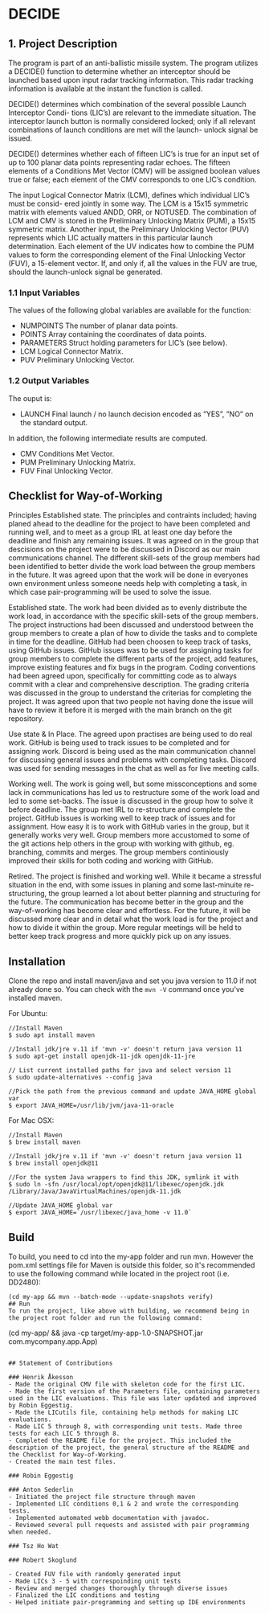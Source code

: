 # DECIDE


## 1. Project Description

The program is part of an anti-ballistic missile system.
The program utilizes a DECIDE() function to determine whether an interceptor should be launched based upon input radar tracking information. This radar tracking information is available at the instant the function is called.

DECIDE() determines which combination of the several possible Launch Interceptor Condi- tions (LIC’s) are relevant to the immediate situation. The interceptor launch button is normally considered locked; only if all relevant combinations of launch conditions are met will the launch- unlock signal be issued.

DECIDE() determines whether each of fifteen LIC’s is true for an input set of up to 100 planar data points representing radar echoes. The fifteen elements of a Conditions Met Vector (CMV) will be assigned boolean values true or false; each element of the CMV corresponds to one LIC’s condition.

The input Logical Connector Matrix (LCM), defines which individual LIC’s must be consid- ered jointly in some way. The LCM is a 15x15 symmetric matrix with elements valued ANDD, ORR, or NOTUSED. The combination of LCM and CMV is stored in the Preliminary Unlocking Matrix (PUM), a 15x15 symmetric matrix.
Another input, the Preliminary Unlocking Vector (PUV) represents which LIC actually matters in this particular launch determination. Each element of the UV indicates how to combine the PUM values to form the corresponding element of the Final Unlocking Vector (FUV), a 15-element vector. If, and only if, all the values in the FUV are true, should the launch-unlock signal be generated.

### 1.1 Input Variables
The values of the following global variables are available for the function:

 - NUMPOINTS The number of planar data points.
- POINTS Array containing the coordinates of data points.
- PARAMETERS Struct holding parameters for LIC’s (see below).
- LCM Logical Connector Matrix.
- PUV Preliminary Unlocking Vector.

### 1.2 Output Variables
The ouput is:
- LAUNCH Final launch / no launch decision encoded as ”YES”, ”NO” on the standard output.

In addition, the following intermediate results are 
computed.
- CMV Conditions Met Vector.
- PUM Preliminary Unlocking Matrix.
- FUV Final Unlocking Vector.

## Checklist for Way-of-Working

Principles Established state. The principles and contraints included; having planed ahead to the deadline for the project to have been completed and running well, and to meet as a group IRL at least one day before the deadline and finish any remaining issues. It was agreed on in the group that descisions on the project were to be discussed in Discord as our main communications channel. The different skill-sets of the group members had been identified to better divide the work load between the group members in the future. It was agreed upon that the work will be done in everyones own environment unless someone needs help with completing a task, in which case pair-programming will be used to solve the issue.

Established state. The work had been divided as to evenly distribute the work load, in accordance with the specific skill-sets of the group members. The project instructions had been discussed and understood between the group members to create a plan of how to divide the tasks and to complete in time for the deadline. GitHub had been choosen to keep track of tasks, using GitHub issues. GitHub issues was to be used for assigning tasks for group members to complete the different parts of the project, add features, improve existing features and fix bugs in the program. Coding conventions had been agreed upon, specifically for committing code as to always commit with a clear and comprehensive description. The grading criteria was discussed in the group to understand the criterias for completing the project. It was agreed upon that two people not having done the issue will have to review it before it is merged with the main branch on the git repository.

Use state & In Place. The agreed upon practises are being used to do real work. GitHub is being used to track issues to be completed and for assigning work. Discord is being used as the main communication channel for discussing general issues and problems with completing tasks. Discord was used for sending messages in the chat as well as for live meeting calls. 

Working well. The work is going well, but some missconceptions and some lack in communications has led us to restructure some of the work load and led to some set-backs. The issue is discussed in the group how to solve it before deadline. The group met IRL to re-structure and complete the project. GitHub issues is working well to keep track of issues and for assignment. How easy it is to work with GitHub varies in the group, but it generally works very well. Group members more accustomed to some of the git actions help others in the group with working with github, eg. branching, commits and merges. The group members continiously improved their skills for both coding and working with GitHub.

Retired. The project is finished and working well. While it became a stressful situation in the end, with some issues in planing and some last-minuite re-structuring, the group learned a lot about better planning and structuring for the future. The communication has become better in the group and the way-of-working has become clear and effortless. For the future, it will be discussed more clear and in detail what the work load is for the project and how to divide it within the group. More regular meetings will be held to better keep track progress and more quickly pick up on any issues.  

## Installation
Clone the repo and install maven/java and set you java version to 11.0 if not already done so. You can check with the `mvn -V` command once you've installed maven.

For Ubuntu:
```
//Install Maven
$ sudo apt install maven 

//Install jdk/jre v.11 if 'mvn -v' doesn't return java version 11
$ sudo apt-get install openjdk-11-jdk openjdk-11-jre

// List current installed paths for java and select version 11
$ sudo update-alternatives --config java

//Pick the path from the previous command and update JAVA_HOME global var
$ export JAVA_HOME=/usr/lib/jvm/java-11-oracle
```

For Mac OSX:
```
//Install Maven
$ brew install maven 

//Install jdk/jre v.11 if 'mvn -v' doesn't return java version 11
$ brew install openjdk@11

//For the system Java wrappers to find this JDK, symlink it with
$ sudo ln -sfn /usr/local/opt/openjdk@11/libexec/openjdk.jdk /Library/Java/JavaVirtualMachines/openjdk-11.jdk

//Update JAVA_HOME global var
$ export JAVA_HOME=`/usr/libexec/java_home -v 11.0`
```

## Build
To build, you need to cd into the my-app folder and run mvn. However the pom.xml settings file for Maven is outside this folder, so it's recommended to use the following command while located in the project root (i.e. DD2480):
```
(cd my-app && mvn --batch-mode --update-snapshots verify)
## Run
To run the project, like above with building, we recommend being in the project root folder and run the following command:
```
(cd my-app/ && java -cp target/my-app-1.0-SNAPSHOT.jar com.mycompany.app.App)
```

## Statement of Contributions

### Henrik Åkesson
- Made the original CMV file with skeleton code for the first LIC.
- Made the first version of the Parameters file, containing parameters used in the LIC evaluations. This file was later updated and improved by Robin Eggestig.
- Made the LICutils file, containing help methods for making LIC evaluations.
- Made LIC 5 through 8, with corresponding unit tests. Made three tests for each LIC 5 through 8.
- Completed the README file for the project. This included the description of the project, the general structure of the README and the Checklist for Way-of-Working.
- Created the main test files.

### Robin Eggestig

### Anton Sederlin
- Initiated the project file structure through maven
- Implemented LIC conditions 0,1 & 2 and wrote the corresponding tests.
- Implemented automated webb documentation with javadoc. 
- Reviewed several pull requests and assisted with pair programming when needed. 

### Tsz Ho Wat

### Robert Skoglund

- Created FUV file with randomly generated input
- Made LICs 3 - 5 with correspoinding unit tests
- Review and merged changes thoroughly through diverse issues
- Finalized the LIC conditions and testing
- Helped initiate pair-programming and setting up IDE environments